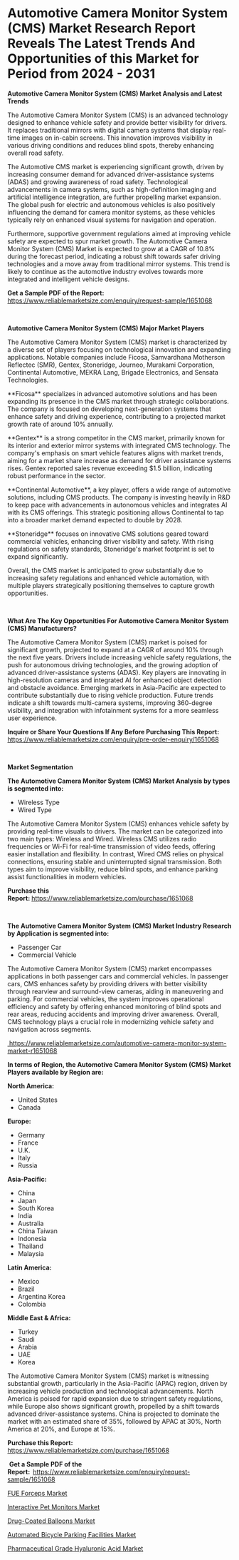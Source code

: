 <p><h1>Automotive Camera Monitor System (CMS) Market Research Report Reveals The Latest Trends And Opportunities of this Market for Period from 2024 - 2031</h1></p><p><strong>Automotive Camera Monitor System (CMS) Market Analysis and Latest Trends</strong></p>
<p><p>The Automotive Camera Monitor System (CMS) is an advanced technology designed to enhance vehicle safety and provide better visibility for drivers. It replaces traditional mirrors with digital camera systems that display real-time images on in-cabin screens. This innovation improves visibility in various driving conditions and reduces blind spots, thereby enhancing overall road safety.</p><p>The Automotive CMS market is experiencing significant growth, driven by increasing consumer demand for advanced driver-assistance systems (ADAS) and growing awareness of road safety. Technological advancements in camera systems, such as high-definition imaging and artificial intelligence integration, are further propelling market expansion. The global push for electric and autonomous vehicles is also positively influencing the demand for camera monitor systems, as these vehicles typically rely on enhanced visual systems for navigation and operation.</p><p>Furthermore, supportive government regulations aimed at improving vehicle safety are expected to spur market growth. The Automotive Camera Monitor System (CMS) Market is expected to grow at a CAGR of 10.8% during the forecast period, indicating a robust shift towards safer driving technologies and a move away from traditional mirror systems. This trend is likely to continue as the automotive industry evolves towards more integrated and intelligent vehicle designs.</p></p>
<p><strong>Get a Sample PDF of the Report:&nbsp;</strong> <a href="https://www.reliablemarketsize.com/enquiry/request-sample/1651068?utm_campaign=1131&utm_medium=2&utm_source=Github&utm_content=ia&utm_term=08122024&utm_id=automotive-camera-monitor-system-cms">https://www.reliablemarketsize.com/enquiry/request-sample/1651068</a></p>
<p>&nbsp;</p>
<p><strong>Automotive Camera Monitor System (CMS) Major Market Players</strong></p>
<p><p>The Automotive Camera Monitor System (CMS) market is characterized by a diverse set of players focusing on technological innovation and expanding applications. Notable companies include Ficosa, Samvardhana Motherson Reflectec (SMR), Gentex, Stoneridge, Journeo, Murakami Corporation, Continental Automotive, MEKRA Lang, Brigade Electronics, and Sensata Technologies.</p><p>**Ficosa** specializes in advanced automotive solutions and has been expanding its presence in the CMS market through strategic collaborations. The company is focused on developing next-generation systems that enhance safety and driving experience, contributing to a projected market growth rate of around 10% annually.</p><p>**Gentex** is a strong competitor in the CMS market, primarily known for its interior and exterior mirror systems with integrated CMS technology. The company's emphasis on smart vehicle features aligns with market trends, aiming for a market share increase as demand for driver assistance systems rises. Gentex reported sales revenue exceeding $1.5 billion, indicating robust performance in the sector.</p><p>**Continental Automotive**, a key player, offers a wide range of automotive solutions, including CMS products. The company is investing heavily in R&D to keep pace with advancements in autonomous vehicles and integrates AI with its CMS offerings. This strategic positioning allows Continental to tap into a broader market demand expected to double by 2028.</p><p>**Stoneridge** focuses on innovative CMS solutions geared toward commercial vehicles, enhancing driver visibility and safety. With rising regulations on safety standards, Stoneridge's market footprint is set to expand significantly.</p><p>Overall, the CMS market is anticipated to grow substantially due to increasing safety regulations and enhanced vehicle automation, with multiple players strategically positioning themselves to capture growth opportunities.</p></p>
<p>&nbsp;</p>
<p><strong>What Are The Key Opportunities For Automotive Camera Monitor System (CMS) Manufacturers?</strong></p>
<p><p>The Automotive Camera Monitor System (CMS) market is poised for significant growth, projected to expand at a CAGR of around 10% through the next five years. Drivers include increasing vehicle safety regulations, the push for autonomous driving technologies, and the growing adoption of advanced driver-assistance systems (ADAS). Key players are innovating in high-resolution cameras and integrated AI for enhanced object detection and obstacle avoidance. Emerging markets in Asia-Pacific are expected to contribute substantially due to rising vehicle production. Future trends indicate a shift towards multi-camera systems, improving 360-degree visibility, and integration with infotainment systems for a more seamless user experience.</p></p>
<p><strong>Inquire or Share Your Questions If Any Before Purchasing This Report:</strong> <a href="https://www.reliablemarketsize.com/enquiry/pre-order-enquiry/1651068?utm_campaign=1131&utm_medium=2&utm_source=Github&utm_content=ia&utm_term=08122024&utm_id=automotive-camera-monitor-system-cms">https://www.reliablemarketsize.com/enquiry/pre-order-enquiry/1651068</a></p>
<p>&nbsp;</p>
<p><strong>Market Segmentation</strong></p>
<p><strong>The Automotive Camera Monitor System (CMS) Market Analysis by types is segmented into:</strong></p>
<p><ul><li>Wireless Type</li><li>Wired Type</li></ul></p>
<p><p>The Automotive Camera Monitor System (CMS) enhances vehicle safety by providing real-time visuals to drivers. The market can be categorized into two main types: Wireless and Wired. Wireless CMS utilizes radio frequencies or Wi-Fi for real-time transmission of video feeds, offering easier installation and flexibility. In contrast, Wired CMS relies on physical connections, ensuring stable and uninterrupted signal transmission. Both types aim to improve visibility, reduce blind spots, and enhance parking assist functionalities in modern vehicles.</p></p>
<p><strong>Purchase this Report:&nbsp;</strong><a href="https://www.reliablemarketsize.com/purchase/1651068?utm_campaign=1131&utm_medium=2&utm_source=Github&utm_content=ia&utm_term=08122024&utm_id=automotive-camera-monitor-system-cms">https://www.reliablemarketsize.com/purchase/1651068</a></p>
<p>&nbsp;</p>
<p><strong>The Automotive Camera Monitor System (CMS) Market Industry Research by Application is segmented into:</strong></p>
<p><ul><li>Passenger Car</li><li>Commercial Vehicle</li></ul></p>
<p><p>The Automotive Camera Monitor System (CMS) market encompasses applications in both passenger cars and commercial vehicles. In passenger cars, CMS enhances safety by providing drivers with better visibility through rearview and surround-view cameras, aiding in maneuvering and parking. For commercial vehicles, the system improves operational efficiency and safety by offering enhanced monitoring of blind spots and rear areas, reducing accidents and improving driver awareness. Overall, CMS technology plays a crucial role in modernizing vehicle safety and navigation across segments.</p></p>
<p><a href="https://www.reliablemarketsize.com/automotive-camera-monitor-system-market-r1651068?utm_campaign=1131&utm_medium=2&utm_source=Github&utm_content=ia&utm_term=08122024&utm_id=automotive-camera-monitor-system-cms">&nbsp;https://www.reliablemarketsize.com/automotive-camera-monitor-system-market-r1651068</a></p>
<p><strong>In terms of Region, the Automotive Camera Monitor System (CMS) Market Players available by Region are:</strong></p>
<p>
    <p> <strong> North America: </strong>
        <ul>
            <li>United States</li>
            <li>Canada</li>
        </ul>
        </p> 
    <p> <strong> Europe: </strong>
        <ul>
            <li>Germany</li>
            <li>France</li>
            <li>U.K.</li>
            <li>Italy</li>
            <li>Russia</li>
        </ul>
        </p> 
    <p> <strong> Asia-Pacific: </strong>
        <ul>
            <li>China</li>
            <li>Japan</li>
            <li>South Korea</li>
            <li>India</li>
            <li>Australia</li>
            <li>China Taiwan</li>
            <li>Indonesia</li>
            <li>Thailand</li>
            <li>Malaysia</li>
        </ul>
        </p> 
    <p> <strong> Latin America: </strong>
        <ul>
            <li>Mexico</li>
            <li>Brazil</li>
            <li>Argentina Korea</li>
            <li>Colombia</li>
        </ul>
        </p> 
    <p> <strong> Middle East & Africa: </strong>
        <ul>
            <li>Turkey</li>
            <li>Saudi</li>
            <li>Arabia</li>
            <li>UAE</li>
            <li>Korea</li>
        </ul>
    </p>
    </p>
<p><p>The Automotive Camera Monitor System (CMS) market is witnessing substantial growth, particularly in the Asia-Pacific (APAC) region, driven by increasing vehicle production and technological advancements. North America is poised for rapid expansion due to stringent safety regulations, while Europe also shows significant growth, propelled by a shift towards advanced driver-assistance systems. China is projected to dominate the market with an estimated share of 35%, followed by APAC at 30%, North America at 20%, and Europe at 15%.</p></p>
<p><strong>Purchase this Report: </strong><a href="https://www.reliablemarketsize.com/purchase/1651068?utm_campaign=1131&utm_medium=2&utm_source=Github&utm_content=ia&utm_term=08122024&utm_id=automotive-camera-monitor-system-cms">https://www.reliablemarketsize.com/purchase/1651068</a></p>
<p>&nbsp;<strong>Get a Sample PDF of the Report:&nbsp;&nbsp;</strong><a href="https://www.reliablemarketsize.com/enquiry/request-sample/1651068?utm_campaign=1131&utm_medium=2&utm_source=Github&utm_content=ia&utm_term=08122024&utm_id=automotive-camera-monitor-system-cms">https://www.reliablemarketsize.com/enquiry/request-sample/1651068</a></p>
<p><strong></strong></p>
<p><p><a href="https://www.linkedin.com/pulse/the-sympatico-insight-9odme?utm_campaign=1131&utm_medium=2&utm_source=Github&utm_content=ia&utm_term=08122024&utm_id=automotive-camera-monitor-system-cms">FUE Forceps Market</a></p><p><a href="https://www.linkedin.com/pulse/interactive-pet-monitors-market-trends-strategic-insights-phqce?utm_campaign=1131&utm_medium=2&utm_source=Github&utm_content=ia&utm_term=08122024&utm_id=automotive-camera-monitor-system-cms">Interactive Pet Monitors Market</a></p><p><a href="https://www.linkedin.com/pulse/drug-coated-balloons-market-outlook-current-assessment-future-z85re?utm_campaign=1131&utm_medium=2&utm_source=Github&utm_content=ia&utm_term=08122024&utm_id=automotive-camera-monitor-system-cms">Drug-Coated Balloons Market</a></p><p><a href="https://www.linkedin.com/pulse/automated-bicycle-parking-facilities-market-analysis-from-2024-uyuhf?utm_campaign=1131&utm_medium=2&utm_source=Github&utm_content=ia&utm_term=08122024&utm_id=automotive-camera-monitor-system-cms">Automated Bicycle Parking Facilities Market</a></p><p><a href="https://www.linkedin.com/pulse/in-depth-pharmaceutical-grade-hyaluronic-acid-market-report-xyynf?utm_campaign=1131&utm_medium=2&utm_source=Github&utm_content=ia&utm_term=08122024&utm_id=automotive-camera-monitor-system-cms">Pharmaceutical Grade Hyaluronic Acid Market</a></p></p>